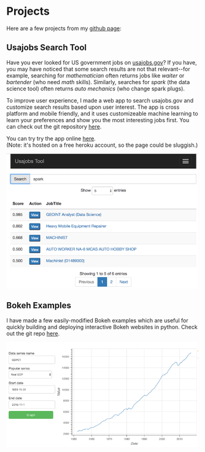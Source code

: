 
# Projects

Here are a few projects from my [github page](https://github.com/mgalbright):

## Usajobs Search Tool

Have you ever looked for US government jobs on [usajobs.gov](https://www.usajobs.gov)?  If you have, you may have noticed that some search results are not that relevant--for example, searching for _mathematician_ often returns jobs like _waiter_ or _bartender_ (who need _math_ skills).  Similarly, searches for _spark_ (the data science tool) often returns _auto mechanics_ (who change spark plugs).  

To improve user experience, I made a web app to search usajobs.gov and 
customize search results based upon user interest.
The app is cross platform and mobile friendly, and it uses customizeable 
machine learning to learn your preferences and show you the most interesting 
jobs first.
You can check out the git repository [here](https://github.com/mgalbright/usajobtool).   

You can try try the app online [here](https://usajobtool.herokuapp.com/).  
(Note: it's hosted on a free heroku account, so the page could be sluggish.)

<!--![Usajobs Search Tool](images/usajobtool.png)-->
<!--Can customize the width using inline html-->
<a href="https://github.com/mgalbright/usajobtool"><img src="images/usajobtool.png" alt="Usajobs Search Tool" style="width: 500px;"/><a>


## Bokeh Examples

I have made a few easily-modified Bokeh examples which are useful 
for quickly building and deploying interactive Bokeh websites in python. 
Check out the git repo [here](https://github.com/mgalbright/Bokeh-examples).

<!--![Bokeh example: economic data viewer](images/bokeh-econdata.png)-->
 <a href="https://github.com/mgalbright/Bokeh-examples"><img src="images/bokeh-econdata.png" alt="Bokeh example: economic data viewer" style="width: 500px;"/></a>
